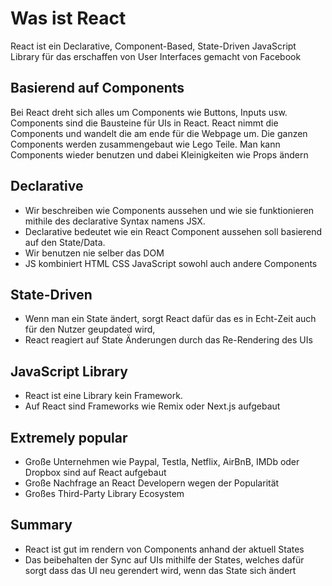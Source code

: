 # Was ist React

React ist ein Declarative, Component-Based, State-Driven JavaScript Library für das erschaffen von User Interfaces gemacht von Facebook

## Basierend auf Components

Bei React dreht sich alles um Components wie Buttons, Inputs usw. Components sind die Bausteine für UIs in React.
React nimmt die Components und wandelt die am ende für die Webpage um. Die ganzen Components werden zusammengebaut wie Lego Teile. Man kann Components wieder benutzen und dabei Kleinigkeiten wie Props ändern

## Declarative

- Wir beschreiben wie Components aussehen und wie sie funktionieren mithile des declarative Syntax namens JSX.
- Declarative bedeutet wie ein React Component aussehen soll basierend auf den State/Data.
- Wir benutzen nie selber das DOM
- JS kombiniert HTML CSS JavaScript sowohl auch andere Components

## State-Driven

- Wenn man ein State ändert, sorgt React dafür das es in Echt-Zeit auch für den Nutzer geupdated wird,
- React reagiert auf State Änderungen durch das Re-Rendering des UIs

## JavaScript Library

- React ist eine Library kein Framework.
- Auf React sind Frameworks wie Remix oder Next.js aufgebaut

## Extremely popular

- Große Unternehmen wie Paypal, Testla, Netflix, AirBnB, IMDb oder Dropbox sind auf React aufgebaut
- Große Nachfrage an React Developern wegen der Popularität
- Großes Third-Party Library Ecosystem

## Summary

- React ist gut im rendern von Components anhand der aktuell States
- Das beibehalten der Sync auf UIs mithilfe der States, welches dafür sorgt dass das UI neu gerendert wird, wenn das State sich ändert
